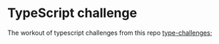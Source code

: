 # TypeScript challenge 

The workout of typescript challenges from this repo [type-challenges](https://github.com/type-challenges/type-challenges);

